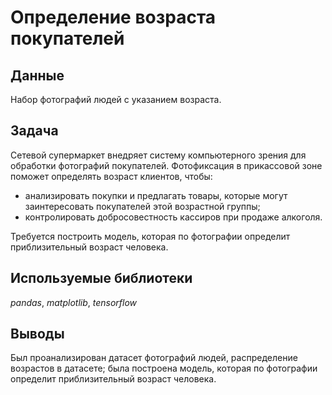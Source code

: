# Определение возраста покупателей
## Данные
Набор фотографий людей с указанием возраста.
## Задача
Сетевой супермаркет внедряет систему компьютерного зрения для обработки фотографий покупателей. Фотофиксация в прикассовой зоне поможет определять возраст клиентов, чтобы:
- анализировать покупки и предлагать товары, которые могут заинтересовать покупателей этой возрастной группы;
- контролировать добросовестность кассиров при продаже алкоголя.

Требуется построить модель, которая по фотографии определит приблизительный возраст человека.

## Используемые библиотеки
*pandas*, *matplotlib*, *tensorflow*
## Выводы
Был проанализирован датасет фотографий людей, распределение возрастов в датасете; была построена модель, которая по фотографии определит приблизительный возраст человека.
